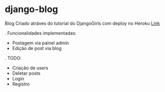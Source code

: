 # django-blog
Blog Criado atráves do tutorial do DjangoGirls com deploy no Heroku [Link](https://thawing-tundra-63943.herokuapp.com/)

. Funcionalidades implementadas:
- Postagem via painel admin
- Edição de post via blog

. TODO:
- Criação de users
- Deletar posts
- Login 
- Registro
